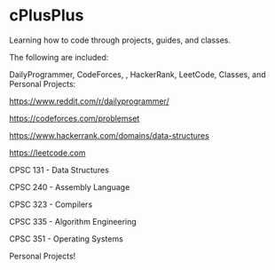 # cPlusPlus
Learning how to code through projects, guides, and classes.

The following are included:

DailyProgrammer, CodeForces, , HackerRank, LeetCode, Classes, and Personal Projects:

https://www.reddit.com/r/dailyprogrammer/

https://codeforces.com/problemset

https://www.hackerrank.com/domains/data-structures

https://leetcode.com

CPSC 131 - Data Structures

CPSC 240 - Assembly Language

CPSC 323 - Compilers

CPSC 335 - Algorithm Engineering

CPSC 351 - Operating Systems

Personal Projects!
